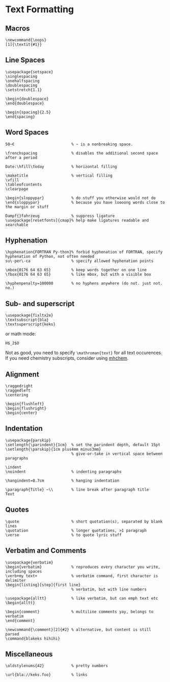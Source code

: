 
# Text Formatting

## Macros

    \newcommand{\oops}
    [1]{\textit{#1}}

## Line Spaces

    \usepackage{setspace}
    \singlespacing
    \onehalfspacing
    \doublespacing
    \setstretch{1.1}

    \begin{doublespace}
    \end{doublespace}

    \begin{spacing}{2.5}
    \end{spacing}

## Word Spaces

    50~€                         % ~ is a nonbreaking space.
    
    \frenchspacing               % disables the additional second space after a period

    Date:\hfill\today            % horizontal filling

    \maketitle                   % vertical filling
    \vfill
    \tableofcontents
    \clearpage  

    \begin{sloppypar}            % do stuff you otherwise would not do
    \end{sloppypar}              % because you have loooong words close to the margin or stuff

    Dampf{}fahrzeug              % suppress ligature
    \usepackage[resetfonts]{cmap}% help make ligatures readable and searchable

## Hyphenation

    \hyphenation{FORTRAN Py-thon}% forbid hyphenation of FORTRAN, specify hyphenation of Python, not often needed
    su\-per\-ca                  % specify allowed hyphenation points

    \mbox{0176 64 63 65}         % keep words together on one line
    \fbox{0176 64 63 65}         % like mbox, but with a visible box

    \hyphenpenalty=100000        % no hyphens anywhere (do not. just not. no.)

 
## Sub- and superscript

    \usepackage{fixltx2e}
    \textsubscript{bla}
    \textsuperscript{keks}

or math mode:

    H$_2$O

Not as good, you need to specify `\mathroman{text}` for all text occurences. If you need chemistry subscripts, consider using [mhchem](http://www.ctan.org/tex-archive/macros/latex/contrib/mhchem/).

## Alignment

    \raggedright
    \raggedleft
    \centering

    \begin{flushleft}
    \begin{flushright}
    \begin{center}

## Indentation

    \usepackage{parskip}
    \setlength{\parindent}{1cm}  % set the parindent depth, default 15pt
    \setlength{\parskip}{1cm plus4mm minus3mm}
                                 % give-or-take in vertical space between paragraphs

    \indent
    \noindent                    % indenting paragraphs

    \hangindent=0.7cm            % hanging indentation

    \paragraph{Title} ~\\        % line break after paragraph title
    Text


## Quotes

    \quote                       % short quotation(s), separated by blank lines
    \quotation                   % longer quotations, >1 paragraph
    \verse                       % to quote lyric stuff


## Verbatim and Comments

    \usepackage{verbatim}
    \begin{verbatim}             % reproduces every character you write, including spaces
    \verb+my text+               % verbatim command, first character is delimiter
    \begin{listing}[step]{first line}
                                 % verbatim, but with line numbers

    \usepackage{alltt}           % like verbatim, but can emph text etc
    \begin{alltt}

    \begin{comment}              % multiline comments yay, belongs to verbatim
    \end{comment}

    \newcommand{\comment}[2]{#2} % alternative, but content is still parsed
    \command{blakeks hihihi}


## Miscellaneous

    \oldstylenums{42}            % pretty numbers
    
    \url{bla://keks.foo}         % links


